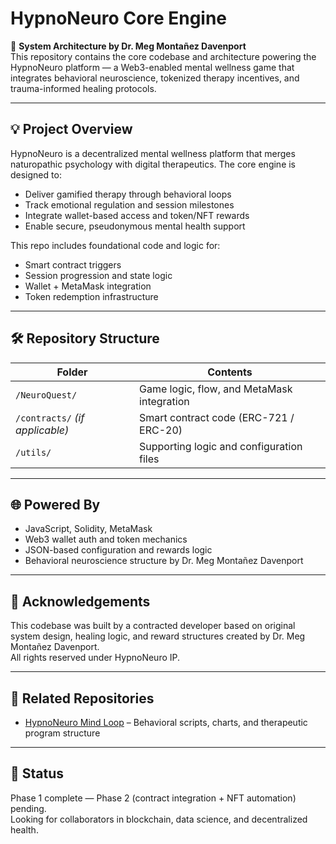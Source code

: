 # HypnoNeuro Core Engine

🧠 **System Architecture by Dr. Meg Montañez Davenport**  
This repository contains the core codebase and architecture powering the HypnoNeuro platform — a Web3-enabled mental wellness game that integrates behavioral neuroscience, tokenized therapy incentives, and trauma-informed healing protocols.

---

## 💡 Project Overview

HypnoNeuro is a decentralized mental wellness platform that merges naturopathic psychology with digital therapeutics. The core engine is designed to:

- Deliver gamified therapy through behavioral loops
- Track emotional regulation and session milestones
- Integrate wallet-based access and token/NFT rewards
- Enable secure, pseudonymous mental health support

This repo includes foundational code and logic for:
- Smart contract triggers
- Session progression and state logic
- Wallet + MetaMask integration
- Token redemption infrastructure

---

## 🛠 Repository Structure

| Folder | Contents |
|--------|----------|
| `/NeuroQuest/` | Game logic, flow, and MetaMask integration |
| `/contracts/` *(if applicable)* | Smart contract code (ERC-721 / ERC-20) |
| `/utils/` | Supporting logic and configuration files |

---

## 🌐 Powered By

- JavaScript, Solidity, MetaMask
- Web3 wallet auth and token mechanics
- JSON-based configuration and rewards logic
- Behavioral neuroscience structure by Dr. Meg Montañez Davenport

---

## 🤝 Acknowledgements

This codebase was built by a contracted developer based on original system design, healing logic, and reward structures created by Dr. Meg Montañez Davenport.  
All rights reserved under HypnoNeuro IP.

---

## 🔗 Related Repositories

- [HypnoNeuro Mind Loop](https://github.com/Where-Mental-Wellness-Meets-Metaverse/HypnoNeuro) – Behavioral scripts, charts, and therapeutic program structure

---

## 🚧 Status

Phase 1 complete — Phase 2 (contract integration + NFT automation) pending.  
Looking for collaborators in blockchain, data science, and decentralized health.

